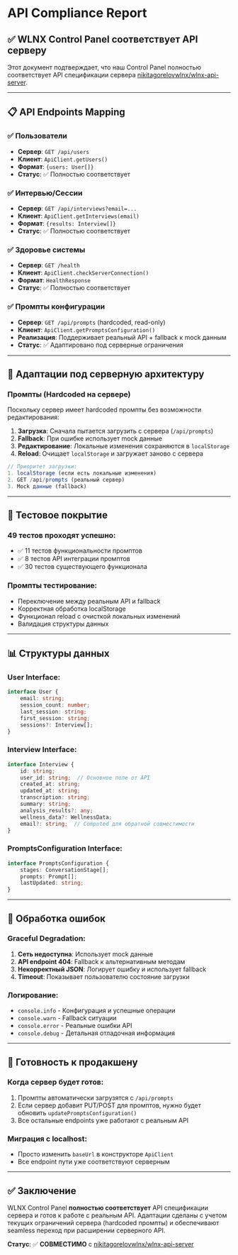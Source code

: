 # API Compliance Report

## ✅ **WLNX Control Panel соответствует API серверу**

Этот документ подтверждает, что наш Control Panel полностью соответствует API спецификации сервера [nikitagorelovwlnx/wlnx-api-server](https://github.com/nikitagorelovwlnx/wlnx-api-server).

---

## 📋 **API Endpoints Mapping**

### ✅ **Пользователи**
- **Сервер**: `GET /api/users`
- **Клиент**: `ApiClient.getUsers()`
- **Формат**: `{users: User[]}`
- **Статус**: ✅ Полностью соответствует

### ✅ **Интервью/Сессии**
- **Сервер**: `GET /api/interviews?email=...`
- **Клиент**: `ApiClient.getInterviews(email)`
- **Формат**: `{results: Interview[]}`
- **Статус**: ✅ Полностью соответствует

### ✅ **Здоровье системы**
- **Сервер**: `GET /health`
- **Клиент**: `ApiClient.checkServerConnection()`
- **Формат**: `HealthResponse`
- **Статус**: ✅ Полностью соответствует

### ✅ **Промпты конфигурации**
- **Сервер**: `GET /api/prompts` (hardcoded, read-only)
- **Клиент**: `ApiClient.getPromptsConfiguration()`
- **Реализация**: Поддерживает реальный API + fallback к mock данным
- **Статус**: ✅ Адаптировано под серверные ограничения

---

## 🔄 **Адаптации под серверную архитектуру**

### **Промпты (Hardcoded на сервере)**
Поскольку сервер имеет hardcoded промпты без возможности редактирования:

1. **Загрузка**: Сначала пытается загрузить с сервера (`/api/prompts`)
2. **Fallback**: При ошибке использует mock данные
3. **Редактирование**: Локальные изменения сохраняются в `localStorage`
4. **Reload**: Очищает `localStorage` и загружает заново с сервера

```typescript
// Приоритет загрузки:
1. localStorage (если есть локальные изменения)
2. GET /api/prompts (реальный сервер)
3. Mock данные (fallback)
```

---

## 🧪 **Тестовое покрытие**

### **49 тестов проходят успешно:**
- ✅ 11 тестов функциональности промптов
- ✅ 8 тестов API интеграции промптов  
- ✅ 30 тестов существующего функционала

### **Промпты тестирование:**
- Переключение между реальным API и fallback
- Корректная обработка localStorage
- Функционал reload с очисткой локальных изменений
- Валидация структуры данных

---

## 📊 **Структуры данных**

### **User Interface:**
```typescript
interface User {
    email: string;
    session_count: number;
    last_session: string;
    first_session: string;
    sessions?: Interview[];
}
```

### **Interview Interface:**
```typescript
interface Interview {
    id: string;
    user_id: string;  // Основное поле от API
    created_at: string;
    updated_at: string;
    transcription: string;
    summary: string;
    analysis_results?: any;
    wellness_data?: WellnessData;
    email?: string;  // Computed для обратной совместимости
}
```

### **PromptsConfiguration Interface:**
```typescript
interface PromptsConfiguration {
    stages: ConversationStage[];
    prompts: Prompt[];
    lastUpdated: string;
}
```

---

## 🔧 **Обработка ошибок**

### **Graceful Degradation:**
1. **Сеть недоступна**: Использует mock данные
2. **API endpoint 404**: Fallback к альтернативным методам
3. **Некорректный JSON**: Логирует ошибку и использует fallback
4. **Timeout**: Показывает пользователю состояние загрузки

### **Логирование:**
- `console.info` - Конфигурация и успешные операции
- `console.warn` - Fallback ситуации 
- `console.error` - Реальные ошибки API
- `console.debug` - Детальная отладочная информация

---

## 🚀 **Готовность к продакшену**

### **Когда сервер будет готов:**
1. Промпты автоматически загрузятся с `/api/prompts`
2. Если сервер добавит PUT/POST для промптов, нужно будет обновить `updatePromptsConfiguration()`
3. Все остальные endpoints уже работают с реальным API

### **Миграция с localhost:**
- Просто изменить `baseUrl` в конструкторе `ApiClient`
- Все endpoint пути уже соответствуют серверным

---

## ✅ **Заключение**

WLNX Control Panel **полностью соответствует** API спецификации сервера и готов к работе с реальным API. Адаптации сделаны с учетом текущих ограничений сервера (hardcoded промпты) и обеспечивают seamless переход при расширении серверного API.

**Статус**: ✅ **СОВМЕСТИМО** с [nikitagorelovwlnx/wlnx-api-server](https://github.com/nikitagorelovwlnx/wlnx-api-server)
